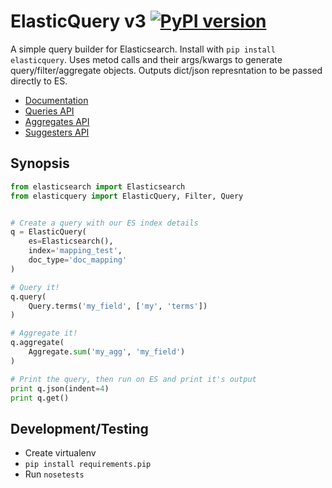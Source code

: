 # ElasticQuery v3 [![PyPI version](https://badge.fury.io/py/ElasticQuery.svg)](https://pypi.python.org/pypi/ElasticQuery)

A simple query builder for Elasticsearch. Install with `pip install elasticquery`. Uses metod calls and their args/kwargs to generate query/filter/aggregate objects. Outputs dict/json represntation to be passed directly to ES.

+ [Documentation](https://elasticquery.readthedocs.org/en/latest/)
+ [Queries API](https://elasticquery.readthedocs.org/en/latest/queries.html)
+ [Aggregates API](https://elasticquery.readthedocs.org/en/latest/aggregates.html)
+ [Suggesters API](https://elasticquery.readthedocs.org/en/latest/suggesters.html)


## Synopsis

```py
from elasticsearch import Elasticsearch
from elasticquery import ElasticQuery, Filter, Query


# Create a query with our ES index details
q = ElasticQuery(
    es=Elasticsearch(),
    index='mapping_test',
    doc_type='doc_mapping'
)

# Query it!
q.query(
    Query.terms('my_field', ['my', 'terms'])
)

# Aggregate it!
q.aggregate(
    Aggregate.sum('my_agg', 'my_field')
)

# Print the query, then run on ES and print it's output
print q.json(indent=4)
print q.get()
```


## Development/Testing

+ Create virtualenv
+ `pip install requirements.pip`
+ Run `nosetests`

